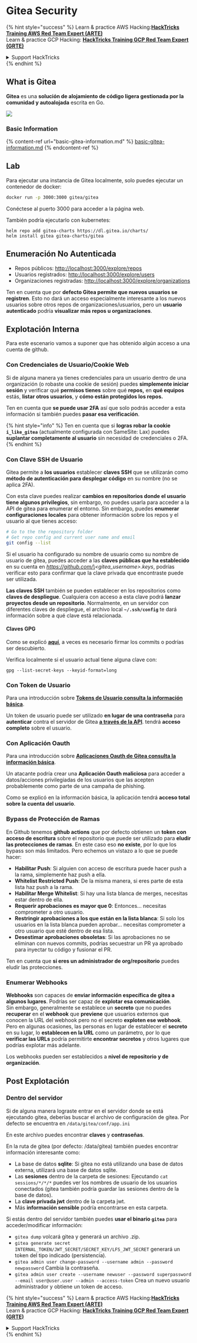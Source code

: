 # Gitea Security

{% hint style="success" %}
Learn & practice AWS Hacking:<img src="../../.gitbook/assets/image (1) (1).png" alt="" data-size="line">[**HackTricks Training AWS Red Team Expert (ARTE)**](https://training.hacktricks.xyz/courses/arte)<img src="../../.gitbook/assets/image (1) (1).png" alt="" data-size="line">\
Learn & practice GCP Hacking: <img src="../../.gitbook/assets/image (2).png" alt="" data-size="line">[**HackTricks Training GCP Red Team Expert (GRTE)**<img src="../../.gitbook/assets/image (2).png" alt="" data-size="line">](https://training.hacktricks.xyz/courses/grte)

<details>

<summary>Support HackTricks</summary>

* Check the [**subscription plans**](https://github.com/sponsors/carlospolop)!
* **Join the** 💬 [**Discord group**](https://discord.gg/hRep4RUj7f) or the [**telegram group**](https://t.me/peass) or **follow** us on **Twitter** 🐦 [**@hacktricks\_live**](https://twitter.com/hacktricks\_live)**.**
* **Share hacking tricks by submitting PRs to the** [**HackTricks**](https://github.com/carlospolop/hacktricks) and [**HackTricks Cloud**](https://github.com/carlospolop/hacktricks-cloud) github repos.

</details>
{% endhint %}

## What is Gitea

**Gitea** es una **solución de alojamiento de código ligera gestionada por la comunidad y autoalojada** escrita en Go.

![](<../../.gitbook/assets/image (160).png>)

### Basic Information

{% content-ref url="basic-gitea-information.md" %}
[basic-gitea-information.md](basic-gitea-information.md)
{% endcontent-ref %}

## Lab

Para ejecutar una instancia de Gitea localmente, solo puedes ejecutar un contenedor de docker:
```bash
docker run -p 3000:3000 gitea/gitea
```
Conéctese al puerto 3000 para acceder a la página web.

También podría ejecutarlo con kubernetes:
```
helm repo add gitea-charts https://dl.gitea.io/charts/
helm install gitea gitea-charts/gitea
```
## Enumeración No Autenticada

* Repos públicos: [http://localhost:3000/explore/repos](http://localhost:3000/explore/repos)
* Usuarios registrados: [http://localhost:3000/explore/users](http://localhost:3000/explore/users)
* Organizaciones registradas: [http://localhost:3000/explore/organizations](http://localhost:3000/explore/organizations)

Ten en cuenta que por **defecto Gitea permite que nuevos usuarios se registren**. Esto no dará un acceso especialmente interesante a los nuevos usuarios sobre otros repos de organizaciones/usuarios, pero un **usuario autenticado** podría **visualizar más repos u organizaciones**.

## Explotación Interna

Para este escenario vamos a suponer que has obtenido algún acceso a una cuenta de github.

### Con Credenciales de Usuario/Cookie Web

Si de alguna manera ya tienes credenciales para un usuario dentro de una organización (o robaste una cookie de sesión) puedes **simplemente iniciar sesión** y verificar qué **permisos tienes** sobre qué **repos,** en **qué equipos** estás, **listar otros usuarios**, y **cómo están protegidos los repos.**

Ten en cuenta que **se puede usar 2FA** así que solo podrás acceder a esta información si también puedes **pasar esa verificación**.

{% hint style="info" %}
Ten en cuenta que si **logras robar la cookie `i_like_gitea`** (actualmente configurada con SameSite: Lax) puedes **suplantar completamente al usuario** sin necesidad de credenciales o 2FA.
{% endhint %}

### Con Clave SSH de Usuario

Gitea permite a **los usuarios** establecer **claves SSH** que se utilizarán como **método de autenticación para desplegar código** en su nombre (no se aplica 2FA).

Con esta clave puedes realizar **cambios en repositorios donde el usuario tiene algunos privilegios**, sin embargo, no puedes usarla para acceder a la API de gitea para enumerar el entorno. Sin embargo, puedes **enumerar configuraciones locales** para obtener información sobre los repos y el usuario al que tienes acceso:
```bash
# Go to the the repository folder
# Get repo config and current user name and email
git config --list
```
Si el usuario ha configurado su nombre de usuario como su nombre de usuario de gitea, puedes acceder a las **claves públicas que ha establecido** en su cuenta en _https://github.com/\<gitea\_username>.keys_, podrías verificar esto para confirmar que la clave privada que encontraste puede ser utilizada.

**Las claves SSH** también se pueden establecer en los repositorios como **claves de despliegue**. Cualquiera con acceso a esta clave podrá **lanzar proyectos desde un repositorio**. Normalmente, en un servidor con diferentes claves de despliegue, el archivo local **`~/.ssh/config`** te dará información sobre a qué clave está relacionada.

#### Claves GPG

Como se explicó [**aquí**](https://github.com/carlospolop/hacktricks-cloud/blob/master/pentesting-ci-cd/gitea-security/broken-reference/README.md), a veces es necesario firmar los commits o podrías ser descubierto.

Verifica localmente si el usuario actual tiene alguna clave con:
```shell
gpg --list-secret-keys --keyid-format=long
```
### Con Token de Usuario

Para una introducción sobre [**Tokens de Usuario consulta la información básica**](basic-gitea-information.md#personal-access-tokens).

Un token de usuario puede ser utilizado **en lugar de una contraseña** para **autenticar** contra el servidor de Gitea [**a través de la API**](https://try.gitea.io/api/swagger#/). tendrá **acceso completo** sobre el usuario.

### Con Aplicación Oauth

Para una introducción sobre [**Aplicaciones Oauth de Gitea consulta la información básica**](./#with-oauth-application).

Un atacante podría crear una **Aplicación Oauth maliciosa** para acceder a datos/acciones privilegiadas de los usuarios que las acepten probablemente como parte de una campaña de phishing.

Como se explicó en la información básica, la aplicación tendrá **acceso total sobre la cuenta del usuario**.

### Bypass de Protección de Ramas

En Github tenemos **github actions** que por defecto obtienen un **token con acceso de escritura** sobre el repositorio que puede ser utilizado para **eludir las protecciones de ramas**. En este caso eso **no existe**, por lo que los bypass son más limitados. Pero echemos un vistazo a lo que se puede hacer:

* **Habilitar Push**: Si alguien con acceso de escritura puede hacer push a la rama, simplemente haz push a ella.
* **Whitelist Restricted Push**: De la misma manera, si eres parte de esta lista haz push a la rama.
* **Habilitar Merge Whitelist**: Si hay una lista blanca de merges, necesitas estar dentro de ella.
* **Requerir aprobaciones es mayor que 0**: Entonces... necesitas comprometer a otro usuario.
* **Restringir aprobaciones a los que están en la lista blanca**: Si solo los usuarios en la lista blanca pueden aprobar... necesitas comprometer a otro usuario que esté dentro de esa lista.
* **Desestimar aprobaciones obsoletas**: Si las aprobaciones no se eliminan con nuevos commits, podrías secuestrar un PR ya aprobado para inyectar tu código y fusionar el PR.

Ten en cuenta que **si eres un administrador de org/repositorio** puedes eludir las protecciones.

### Enumerar Webhooks

**Webhooks** son capaces de **enviar información específica de gitea a algunos lugares**. Podrías ser capaz de **explotar esa comunicación**.\
Sin embargo, generalmente se establece un **secreto** que no puedes **recuperar** en el **webhook** que **previene** que usuarios externos que conocen la URL del webhook pero no el secreto **exploten ese webhook**.\
Pero en algunas ocasiones, las personas en lugar de establecer el **secreto** en su lugar, lo **establecen en la URL** como un parámetro, por lo que **verificar las URLs** podría permitirte **encontrar secretos** y otros lugares que podrías explotar más adelante.

Los webhooks pueden ser establecidos a **nivel de repositorio y de organización**.

## Post Explotación

### Dentro del servidor

Si de alguna manera lograste entrar en el servidor donde se está ejecutando gitea, deberías buscar el archivo de configuración de gitea. Por defecto se encuentra en `/data/gitea/conf/app.ini`

En este archivo puedes encontrar **claves** y **contraseñas**.

En la ruta de gitea (por defecto: /data/gitea) también puedes encontrar información interesante como:

* La base de datos **sqlite**: Si gitea no está utilizando una base de datos externa, utilizará una base de datos sqlite.
* Las **sesiones** dentro de la carpeta de sesiones: Ejecutando `cat sessions/*/*/*` puedes ver los nombres de usuario de los usuarios conectados (gitea también podría guardar las sesiones dentro de la base de datos).
* La **clave privada jwt** dentro de la carpeta jwt.
* Más **información sensible** podría encontrarse en esta carpeta.

Si estás dentro del servidor también puedes **usar el binario `gitea`** para acceder/modificar información:

* `gitea dump` volcará gitea y generará un archivo .zip.
* `gitea generate secret INTERNAL_TOKEN/JWT_SECRET/SECRET_KEY/LFS_JWT_SECRET` generará un token del tipo indicado (persistencia).
* `gitea admin user change-password --username admin --password newpassword` Cambia la contraseña.
* `gitea admin user create --username newuser --password superpassword --email user@user.user --admin --access-token` Crea un nuevo usuario administrador y obtiene un token de acceso.

{% hint style="success" %}
Learn & practice AWS Hacking:<img src="../../.gitbook/assets/image (1) (1).png" alt="" data-size="line">[**HackTricks Training AWS Red Team Expert (ARTE)**](https://training.hacktricks.xyz/courses/arte)<img src="../../.gitbook/assets/image (1) (1).png" alt="" data-size="line">\
Learn & practice GCP Hacking: <img src="../../.gitbook/assets/image (2).png" alt="" data-size="line">[**HackTricks Training GCP Red Team Expert (GRTE)**<img src="../../.gitbook/assets/image (2).png" alt="" data-size="line">](https://training.hacktricks.xyz/courses/grte)

<details>

<summary>Support HackTricks</summary>

* Check the [**subscription plans**](https://github.com/sponsors/carlospolop)!
* **Join the** 💬 [**Discord group**](https://discord.gg/hRep4RUj7f) or the [**telegram group**](https://t.me/peass) or **follow** us on **Twitter** 🐦 [**@hacktricks\_live**](https://twitter.com/hacktricks\_live)**.**
* **Share hacking tricks by submitting PRs to the** [**HackTricks**](https://github.com/carlospolop/hacktricks) and [**HackTricks Cloud**](https://github.com/carlospolop/hacktricks-cloud) github repos.

</details>
{% endhint %}
